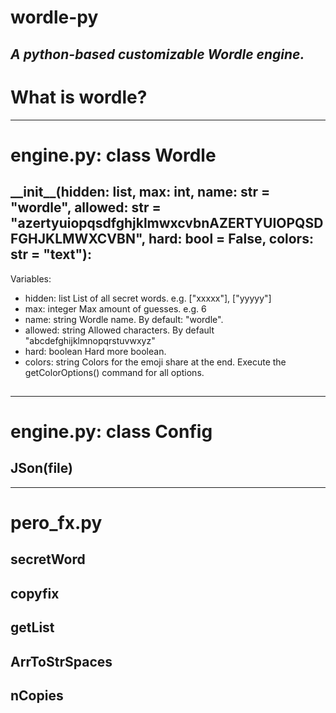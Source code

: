 # wordle-py
*A python-based customizable Wordle engine.*
---
# What is wordle?

---
# engine.py: class Wordle
## \_\_init\_\_(hidden: list, max: int, name: str = "wordle", allowed: str = "azertyuiopqsdfghjklmwxcvbnAZERTYUIOPQSDFGHJKLMWXCVBN", hard: bool = False, colors: str = "text"):
Variables:

+ hidden: list
    List of all secret words. e.g. ["xxxxx"], ["yyyyy"]
+ max: integer
    Max amount of guesses. e.g. 6
+ name: string
    Wordle name. By default: "wordle".
+ allowed: string
    Allowed characters. By default "abcdefghijklmnopqrstuvwxyz"
+ hard: boolean
    Hard more boolean.
+ colors: string
    Colors for the emoji share at the end. Execute the getColorOptions() command for all options.


##


##


##


##


---
# engine.py: class Config
##
## JSon(file)

---
# pero_fx.py
## secretWord

## copyfix

## getList

## ArrToStrSpaces

## nCopies
